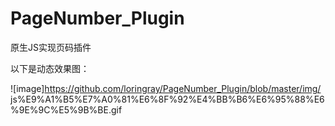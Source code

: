 # PageNumber_Plugin
原生JS实现页码插件

以下是动态效果图：

![image]https://github.com/loringray/PageNumber_Plugin/blob/master/img/
js%E9%A1%B5%E7%A0%81%E6%8F%92%E4%BB%B6%E6%95%88%E6%9E%9C%E5%9B%BE.gif

